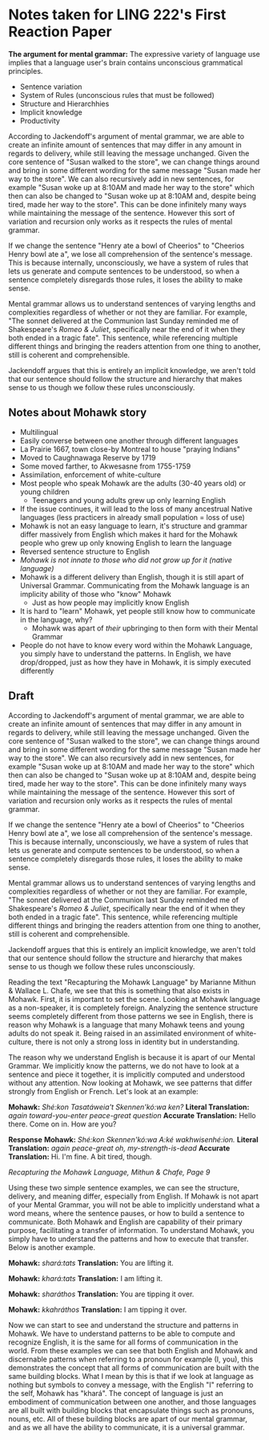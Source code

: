 # Notes taken for LING 222's First Reaction Paper

**The argument for mental grammar:** The expressive variety of language use implies that a language user's brain contains unconscious grammatical principles.

- Sentence variation
- System of Rules (unconscious rules that must be followed)
- Structure and Hierarchhies
- Implicit knowledge
- Productivity

According to Jackendoff's argument of mental grammar, we are able to create an infinite amount of sentences that may differ in any amount in regards to delivery, while still leaving the message unchanged. Given the core sentence of "Susan walked to the store", we can change things around and bring in some different wording for the same message "Susan made her way to the store". We can also recursively add in new sentences, for example "Susan woke up at 8:10AM and made her way to the store" which then can also be changed to "Susan woke up at 8:10AM and, despite being tired, made her way to the store". This can be done infinitely many ways while maintaining the message of the sentence. However this sort of variation and recursion only works as it respects the rules of mental grammar.

If we change the sentence "Henry ate a bowl of Cheerios" to "Cheerios Henry bowl ate a", we lose all comprehension of the sentence's message. This is because internally, unconsciously, we have a system of rules that lets us generate and compute sentences to be understood, so when a sentence completely disregards those rules, it loses the ability to make sense. 

Mental grammar allows us to understand sentences of varying lengths and complexities regardless of whether or not they are familiar. For example, "The sonnet delivered at the Communion last Sunday reminded me of Shakespeare's *Romeo & Juliet*, specifically near the end of it when they both ended in a tragic fate". This sentence, while referencing multiple different things and bringing the readers attention from one thing to another, still is coherent and comprehensible.

Jackendoff argues that this is entirely an implicit knowledge, we aren't told that our sentence should follow the structure and hierarchy that makes sense to us though we follow these rules unconsciously.

## Notes about Mohawk story

- Multilingual
- Easily converse between one another through different languages
- La Prairie 1667, town close-by Montreal to house "praying Indians"
- Moved to Caughnawaga Reserve by 1719
- Some moved farther, to Akwesasne from 1755-1759
- Assimilation, enforcement of white-culture
- Most people who speak Mohawk are the adults (30-40 years old) or young children
    - Teenagers and young adults grew up only learning English
- If the issue continues, it will lead to the loss of many ancestrual Native languages (less practicers in already small population = loss of use)
- Mohawk is not an easy language to learn, it's structure and grammar differ massively from English which makes it hard for the Mohawk people who grew up only knowing English to learn the language
- Reversed sentence structure to English
- *Mohawk is not innate to those who did not grow up for it (native language)*
- Mohawk is a different delivery than English, though it is still apart of Universal Grammar. Communicating from the Mohawk language is an implicity ability of those who "know" Mohawk
    - Just as how people may implicitly know English
- It is hard to "learn" Mohawk, yet people still know how to communicate in the language, why?
    - Mohawk was apart of *their* upbringing to then form with their Mental Grammar
- People do not have to know every word within the Mohawk Language, you simply have to understand the patterns. In English, we have drop/dropped, just as how they have in Mohawk, it is simply executed differently

## Draft

According to Jackendoff's argument of mental grammar, we are able to create an infinite amount of sentences that may differ in any amount in regards to delivery, while still leaving the message unchanged. Given the core sentence of "Susan walked to the store", we can change things around and bring in some different wording for the same message "Susan made her way to the store". We can also recursively add in new sentences, for example "Susan woke up at 8:10AM and made her way to the store" which then can also be changed to "Susan woke up at 8:10AM and, despite being tired, made her way to the store". This can be done infinitely many ways while maintaining the message of the sentence. However this sort of variation and recursion only works as it respects the rules of mental grammar.

If we change the sentence "Henry ate a bowl of Cheerios" to "Cheerios Henry bowl ate a", we lose all comprehension of the sentence's message. This is because internally, unconsciously, we have a system of rules that lets us generate and compute sentences to be understood, so when a sentence completely disregards those rules, it loses the ability to make sense.

Mental grammar allows us to understand sentences of varying lengths and complexities regardless of whether or not they are familiar. For example, "The sonnet delivered at the Communion last Sunday reminded me of Shakespeare's *Romeo & Juliet*, specifically near the end of it when they both ended in a tragic fate". This sentence, while referencing multiple different things and bringing the readers attention from one thing to another, still is coherent and comprehensible.

Jackendoff argues that this is entirely an implicit knowledge, we aren't told that our sentence should follow the structure and hierarchy that makes sense to us though we follow these rules unconsciously.

Reading the text "Recapturing the Mohawk Language" by Marianne Mithun & Wallace L. Chafe, we see that this is something that also exists in Mohawk. First, it is important to set the scene. Looking at Mohawk language as a non-speaker, it is completely foreign. Analyzing the sentence structure seems completely different from those patterns we see in English, there is reason why Mohawk is a language that many Mohawk teens and young adults do not speak it. Being raised in an assimilated environment of white-culture, there is not only a strong loss in identity but in understanding. 

The reason why we understand English is because it is apart of our Mental Grammar. We implicitly know the patterns, we do not have to look at a sentence and piece it together, it is implicitly computed and understood without any attention. Now looking at Mohawk, we see patterns that differ strongly from English or French. Let's look at an example:

**Mohawk:**
*Shé:kon Tasatáweia't Skennen'kó:wa ken?*
**Literal Translation:**
*again toward-you-enter peace-great question*
**Accurate Translation:**
Hello there. Come on in. How are you?

**Response**
**Mohawk:**
*Shé:kon Skennen'kó:wa A:ké wakhwisenhé:ion.*
**Literal Translation:**
*again peace-great oh, my-strength-is-dead*
**Accurate Translation:**
Hi. I'm fine. A bit tired, though.

*Recapturing the Mohawk Language, Mithun & Chafe, Page 9*

Using these two simple sentence examples, we can see the structure, delivery, and meaning differ, especially from English. If Mohawk is not apart of your Mental Grammar, you will not be able to implicitly understand what a word means, where the sentence pauses, or how to build a sentence to communicate. Both Mohawk and English are capability of their primary purpose, facilitating a transfer of information. To understand Mohawk, you simply have to understand the patterns and how to execute that transfer. Below is another example.

**Mohawk:**
*shará:tats*
**Translation:**
You are lifting it.

**Mohawk:**
*khará:tats*
**Translation:**
I am lifting it.

**Mohawk:**
*sharáthos*
**Translation:**
You are tipping it over.

**Mohawk:**
*kkahráthos*
**Translation:**
I am tipping it over.

Now we can start to see and understand the structure and patterns in Mohawk. We have to understand patterns to be able to compute and recognize English, it is the same for all forms of communication in the world. From these examples we can see that both English and Mohawk and discernable patterns when referring to a pronoun for example (I, you), this demonstrates the concept that all forms of communication are built with the same building blocks. What I mean by this is that if we look at language as nothing but symbols to convey a message, with the English "I" referring to the self, Mohawk has "khará". The concept of language is just an embodiment of communication between one another, and those languages are all built with building blocks that encapsulate things such as pronouns, nouns, etc. All of these building blocks are apart of our mental grammar, and as we all have the ability to communicate, it is a universal grammar.